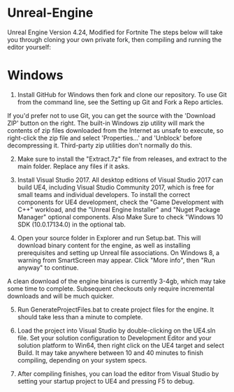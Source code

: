 # Unreal-Engine
 Unreal Engine Version 4.24, Modified for Fortnite
The steps below will take you through cloning your own private fork, then compiling and running the editor yourself:

# Windows

1. Install GitHub for Windows then fork and clone our repository. To use Git from the command line, see the Setting up Git and Fork a Repo articles.

If you'd prefer not to use Git, you can get the source with the 'Download ZIP' button on the right. The built-in Windows zip utility will mark the contents of zip files downloaded from the Internet as unsafe to execute, so right-click the zip file and select 'Properties...' and 'Unblock' before decompressing it. Third-party zip utilities don't normally do this.

2. Make sure to install the "Extract.7z" file from releases, and extract to the main folder. Replace any files if it asks.

3. Install Visual Studio 2017. All desktop editions of Visual Studio 2017 can build UE4, including Visual Studio Community 2017, which is free for small teams and individual developers. To install the correct components for UE4 development, check the "Game Development with C++" workload, and the "Unreal Engine Installer" and "Nuget Package Manager" optional components. Also Make Sure to check "Windows 10 SDK (10.0.17134.0) in the optional tab.

4. Open your source folder in Explorer and run Setup.bat. This will download binary content for the engine, as well as installing prerequisites and setting up Unreal file associations. On Windows 8, a warning from SmartScreen may appear. Click "More info", then "Run anyway" to continue.

A clean download of the engine binaries is currently 3-4gb, which may take some time to complete. Subsequent checkouts only require incremental downloads and will be much quicker.

5. Run GenerateProjectFiles.bat to create project files for the engine. It should take less than a minute to complete.

6. Load the project into Visual Studio by double-clicking on the UE4.sln file. Set your solution configuration to Development Editor and your solution platform to Win64, then right click on the UE4 target and select Build. It may take anywhere between 10 and 40 minutes to finish compiling, depending on your system specs.

7. After compiling finishes, you can load the editor from Visual Studio by setting your startup project to UE4 and pressing F5 to debug.

